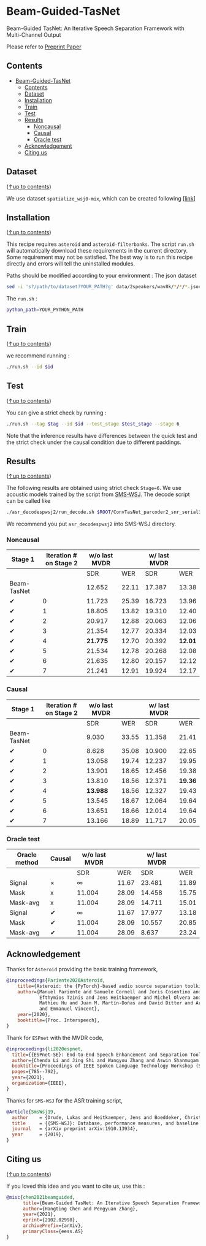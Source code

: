 # Beam-Guided-TasNet
Beam-Guided TasNet: An Iterative Speech Separation Framework with Multi-Channel Output

Please refer to [Preprint Paper](https://arxiv.org/abs/2102.02998) 

## Contents
- [Beam-Guided-TasNet](#beam-guided-tasnet)
  - [Contents](#contents)
  - [Dataset](#dataset)
  - [Installation](#installation)
  - [Train](#train)
  - [Test](#test)
  - [Results](#results)
    - [Noncausal](#noncausal)
    - [Causal](#causal)
    - [Oracle test](#oracle-test)
  - [Acknowledgement](#acknowledgement)
  - [Citing us](#citing-us)

## Dataset
([↑up to contents](#contents))

We use dataset `spatialize_wsj0-mix`, which can be created following [[link]](https://www.merl.com/demos/deep-clustering)

## Installation
([↑up to contents](#contents))

This recipe requires `asteroid` and `asteroid-filterbanks`. 
The script `run.sh` will automatically download these requirements in the current directory. Some requirement may not be satisfied. The best way is to run this recipe directly and errors will tell the uninstalled modules.

Paths should be modified according to your environment : 
The json dataset
```bash
sed -i 's?/path/to/dataset?YOUR_PATH?g' data/2speakers/wav8k/*/*/*.json
```
The `run.sh` :
```bash
python_path=YOUR_PYTHON_PATH
```

## Train
([↑up to contents](#contents))

we recommend running :
```bash
./run.sh --id $id 
```

## Test
([↑up to contents](#contents))

You can give a strict check by running :
```bash
./run.sh --tag $tag --id $id --test_stage $test_stage --stage 6
```
Note that the inference results have differences between the quick test and the strict check under the causal condition due to different paddings.

## Results
([↑up to contents](#contents))

The following results are obtained using strict check `Stage=6`. We use acoustic models trained by the script from [SMS-WSJ](https://github.com/fgnt/sms_wsj). The decode script can be called like
```bash
./asr_decodespwsj2/run_decode.sh $ROOT/ConvTasNet_parcoder2_snr_serial3/exp/train_convtasnet_reverb2reverb_8kmin_823e6963noncausal/examples_strictcheck1bfs
```
We recommend you put `asr_decodespwsj2` into SMS-WSJ directory.

### Noncausal
| Stage 1 | Iteration # on Stage 2 | w/o last MVDR |     | w/ last MVDR |     |
|---------|------------------------|---------------|-----|--------------|-----|
|         |                        | SDR           | WER | SDR          | WER |
| Beam-TasNet |  | 12.652 | 22.11 | 17.387 | 13.38 |
| ✔ | 0 | 11.723 | 25.39 | 16.723 | 13.96 |
| ✔ | 1 | 18.805 | 13.82 | 19.310 | 12.40 |
| ✔ | 2 | 20.917 | 12.88 | 20.063 | 12.06 |
| ✔ | 3 | 21.354 | 12.77 | 20.334 | 12.03 |
| ✔ | 4 | **21.775** | 12.70 | 20.392 | **12.01** |
| ✔ | 5 | 21.534 | 12.78 | 20.268 | 12.08 |
| ✔ | 6 | 21.635 | 12.80 | 20.157 | 12.12 |
| ✔ | 7 | 21.241 | 12.91 | 19.924 | 12.17 |

### Causal

| Stage 1 | Iteration # on Stage 2 | w/o last MVDR |     | w/ last MVDR |     |
|---------|------------------------|---------------|-----|--------------|-----|
|         |                        | SDR           | WER | SDR          | WER |
| Beam-TasNet |  | 9.030 | 33.55 | 11.358 | 21.41 |
| ✔ | 0 | 8.628  | 35.08 | 10.900 | 22.65 |
| ✔ | 1 | 13.058 | 19.74 | 12.237 | 19.95 |
| ✔ | 2 | 13.901 | 18.65 | 12.456 | 19.38 |
| ✔ | 3 | 13.810 | 18.56 | 12.371 | **19.36** |
| ✔ | 4 | **13.988** | 18.56 | 12.327 | 19.43 |
| ✔ | 5 | 13.545 | 18.67 | 12.064 | 19.64 |
| ✔ | 6 | 13.651 | 18.66 | 12.014 | 19.64 |
| ✔ | 7 | 13.166 | 18.89 | 11.717 | 20.05 |

### Oracle test
| Oracle method | Causal | w/o last MVDR |     | w/ last MVDR |     |
|---------------|--------|---------------|-----|--------------|-----|
|               |        | SDR           | WER | SDR          | WER |
| Signal | × | ∞ | 11.67 | 23.481 | 11.89 |
| Mask   | x | 11.004 | 28.09 | 14.458 | 15.75 |
| Mask-avg   | x | 11.004 | 28.09 | 14.711 | 15.01 |
| Signal | ✔ | ∞ | 11.67 | 17.977 | 13.18 |
| Mask   | ✔ | 11.004 | 28.09 | 10.557 | 20.85 |
| Mask-avg | ✔ | 11.004 | 28.09 | 8.637 | 23.24 |

## Acknowledgement
Thanks for `Asteroid` providing the basic training framework,
```BibTex
@inproceedings{Pariente2020Asteroid,
    title={Asteroid: the {PyTorch}-based audio source separation toolkit for researchers},
    author={Manuel Pariente and Samuele Cornell and Joris Cosentino and Sunit Sivasankaran and
            Efthymios Tzinis and Jens Heitkaemper and Michel Olvera and Fabian-Robert Stöter and
            Mathieu Hu and Juan M. Martín-Doñas and David Ditter and Ariel Frank and Antoine Deleforge
            and Emmanuel Vincent},
    year={2020},
    booktitle={Proc. Interspeech},
}
```
Thank for `ESPnet` with the MVDR code,
```BibTex
@inproceedings{li2020espnet,
  title={{ESPnet-SE}: End-to-End Speech Enhancement and Separation Toolkit Designed for {ASR} Integration},
  author={Chenda Li and Jing Shi and Wangyou Zhang and Aswin Shanmugam Subramanian and Xuankai Chang and Naoyuki Kamo and Moto Hira and Tomoki Hayashi and Christoph Boeddeker and Zhuo Chen and Shinji Watanabe},
  booktitle={Proceedings of IEEE Spoken Language Technology Workshop (SLT)},
  pages={785--792},
  year={2021},
  organization={IEEE},
}
```
Thanks for `SMS-WSJ` for the ASR training script,
```BibTex
@Article{SmsWsj19,
  author    = {Drude, Lukas and Heitkaemper, Jens and Boeddeker, Christoph and Haeb-Umbach, Reinhold},
  title     = {{SMS-WSJ}: Database, performance measures, and baseline recipe for multi-channel source separation and recognition},
  journal   = {arXiv preprint arXiv:1910.13934},
  year      = {2019},
}
```

## Citing us
([↑up to contents](#contents))

If you loved this idea and you want to cite us, use this :
```BibTex
@misc{chen2021beamguided,
      title={Beam-Guided TasNet: An Iterative Speech Separation Framework with Multi-Channel Output}, 
      author={Hangting Chen and Pengyuan Zhang},
      year={2021},
      eprint={2102.02998},
      archivePrefix={arXiv},
      primaryClass={eess.AS}
}
```
